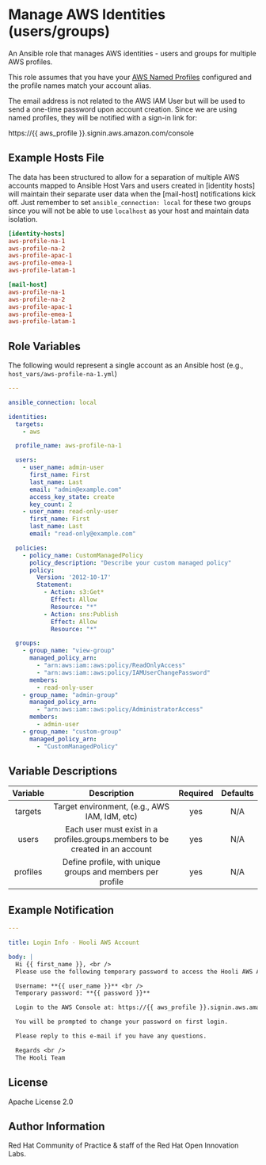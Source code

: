 Manage AWS Identities (users/groups)
====================================

An Ansible role that manages AWS identities - users and groups for multiple AWS profiles.

This role assumes that you have your [AWS Named Profiles](https://docs.aws.amazon.com/cli/latest/userguide/cli-configure-profiles.html) configured and the profile names match your account alias.

The email address is not related to the AWS IAM User but will be used to send a one-time password upon account creation. Since we are using named profiles, they will be notified with a sign-in link for:

https://{{ aws_profile }}.signin.aws.amazon.com/console

Example Hosts File
------------------

The data has been structured to allow for a separation of multiple AWS accounts mapped to Ansible Host Vars and users created in [identity hosts] will maintain their separate user data when the [mail-host] notifications kick off. Just remember to set `ansible_connection: local` for these two groups since you will not be able to use `localhost` as your host and maintain data isolation.

```ini
[identity-hosts]
aws-profile-na-1
aws-profile-na-2
aws-profile-apac-1
aws-profile-emea-1
aws-profile-latam-1

[mail-host]
aws-profile-na-1
aws-profile-na-2
aws-profile-apac-1
aws-profile-emea-1
aws-profile-latam-1
```

Role Variables
--------------

The following would represent a single account as an Ansible host (e.g., `host_vars/aws-profile-na-1.yml`)

```yaml
---

ansible_connection: local

identities:
  targets:
    - aws

  profile_name: aws-profile-na-1

  users:
    - user_name: admin-user
      first_name: First
      last_name: Last
      email: "admin@example.com"
      access_key_state: create
      key_count: 2
    - user_name: read-only-user
      first_name: First
      last_name: Last
      email: "read-only@example.com"

  policies:
    - policy_name: CustomManagedPolicy
      policy_description: "Describe your custom managed policy"
      policy:
        Version: '2012-10-17'
        Statement:
          - Action: s3:Get*
            Effect: Allow
            Resource: "*"
          - Action: sns:Publish
            Effect: Allow
            Resource: "*"

  groups:
    - group_name: "view-group"
      managed_policy_arn:
        - "arn:aws:iam::aws:policy/ReadOnlyAccess"
        - "arn:aws:iam::aws:policy/IAMUserChangePassword"
      members:
        - read-only-user
    - group_name: "admin-group"
      managed_policy_arn:
        - "arn:aws:iam::aws:policy/AdministratorAccess"
      members:
        - admin-user
    - group_name: "custom-group"
      managed_policy_arn:
        - "CustomManagedPolicy"
```

Variable Descriptions
---------------------

| Variable | Description | Required | Defaults |
|:--------:|:-----------:|:--------:|:--------:|
|targets|Target environment, (e.g., AWS IAM, IdM, etc)|yes|N/A|
|users|Each user must exist in a profiles.groups.members to be created in an account|yes|N/A|
|profiles|Define profile, with unique groups and members per profile|yes|N/A|

Example Notification
--------------------

```yaml
---

title: Login Info - Hooli AWS Account

body: |
  Hi {{ first_name }}, <br />
  Please use the following temporary password to access the Hooli AWS Account

  Username: **{{ user_name }}** <br />
  Temporary password: **{{ password }}**

  Login to the AWS Console at: https://{{ aws_profile }}.signin.aws.amazon.com/console

  You will be prompted to change your password on first login.

  Please reply to this e-mail if you have any questions.

  Regards <br />
  The Hooli Team
```

License
-------

Apache License 2.0


Author Information
------------------

Red Hat Community of Practice & staff of the Red Hat Open Innovation Labs.
